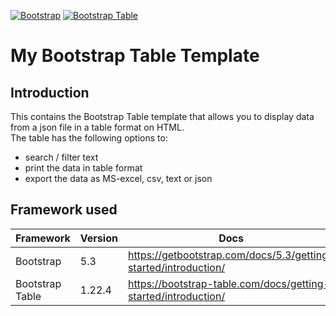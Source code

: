 [![Bootstrap](https://img.shields.io/badge/Bootstrap-purple?style=plastic)](#) [![Bootstrap Table](https://img.shields.io/badge/Bootstrap--Table-purple?style=plastic)](#)    

# My Bootstrap Table Template

## Introduction
This contains the Bootstrap Table template that allows you to display data from a json file in a table format on HTML.  
The table has the following options to:
* search / filter text
* print the data in table format
* export the data as MS-excel, csv, text or json

## Framework used
| Framework | Version | Docs |
|---|---|---|
| Bootstrap | 5.3 | https://getbootstrap.com/docs/5.3/getting-started/introduction/ |
| Bootstrap Table | 1.22.4 | https://bootstrap-table.com/docs/getting-started/introduction/ |
